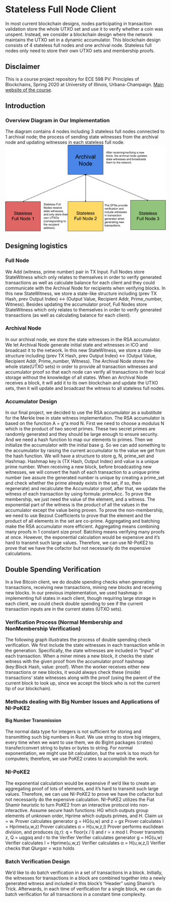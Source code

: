# Stateless Full Node Client

In most current blockchain designs, nodes participating in transaction validation store the whole UTXO set and use it to verify whether a coin was unspent. Instead, we consider a blockchain design where the network maintains the UTXO set in a dynamic accumulator. This blockchain design consists of 4 stateless full nodes and one archival node. Stateless full nodes only need to store their own UTXO sets and membership proofs.

## Disclaimer
This is a course project repository for ECE 598 PV: Principles of Blockchains, Spring 2020 at University of Illinois, Urbana-Champaign. [Main website of the course](https://courses.grainger.illinois.edu/ece598pv/sp2020/).

## Introduction

### Overview Diagram in Our Implementation
The diagram contains 4 nodes including 3 stateless full nodes connected to 1 archival node; the process of sending state witnesses from the archival node and updating witnesses in each stateless full node.
![Overall Diagram](https://github.com/LEON-HYZ/ece598-block-chain/blob/master/Overall%20Diagram.png?raw=true)
## Designing logistics  
### Full Node
We Add (witness, prime number) pair in TX Input. Full Nodes store StateWitness which only relates to themselves in order to verify generated transactions as well as calculate balance for each client and they could communicate with the Archival Node for recipients when verifying blocks. In this new StateWitness, we store a state-like structure including (prev TX Hash, prev Output Index) <-> (Output Value, Recipient Addr, Prime_number, Witness). Besides updating the accumulator proof, Full Nodes store StateWitness which only relates to themselves in order to verify generated transactions (as well as calculating balance for each client).
### Archival Node
In our archival node, we store the state witnesses in the RSA accumulator. We let Archival Node generate initial state and witnesses in ICO and broadcast it to the network. In this new StateWitness, we store a state-like structure including (prev TX Hash, prev Output Index) <-> (Output Value, Recipient Addr, Prime_number, Witness). The Archival Node stores the whole state(UTXO sets) in order to provide all transaction witnesses and accumulator proof so that each node can verify all transactions in their local storage without the knowledge of all states. When an Archival Node receives a block, it will add it to its own blockchain and update the UTXO sets, then it will update and broadcast the witness to all stateless full nodes.

### Accumulator Design
In our final project, we decided to use the RSA accumulator as a substitute for the Merkle tree in state witness implementation. The RSA accumulator is based on the function A = g^a mod N. 
First we need to choose a modulus N which is the product of two secret primes. These two secret primes are randomly generated and they should be large enough to ensure security. And we need a hash function to map our elements to primes. Then we initialize the accumulator with the initial base g. So we can add something to the accumulator by raising the current accumulator to the value we get from the hash function. We will have a structure to store g, N, prime_set and Hashmap. Hashmap key is (TX Hash, Output Index) and value is a unique prime number. When receiving a new block, before broadcasting new witnesses, we will convert the hash of each transaction to a unique prime number (we assure the generated number is unique by creating a prime_set and check whether the prime already exists in the set, if so, then regenerate) and recalculate the Accumulator proof, after that, we update the witness of each transaction by using formula: primeAcc. To prove the membership, we just need the value of the element, and a witness. The exponential part of the witness is the product of all the values in the accumulator except the value being proven. To prove the non-membership, we need to use Bezout Coefficients to prove that the element and the product of all elements in the set are co-prime.
Aggregating and batching make the RSA accumulator more efficient. Aggregating means combining many proofs in 1 constant size proof. Batching means verifying many proofs at once. However, the exponential calculation would be expensive and it’s hard to transmit such large values. Therefore, we can use NI-PoKE2 to prove that we have the cofactor but not necessarily do the expensive calculations.

## Double Spending Verification
In a live Bitcoin client, we do double spending checks when generating transactions, receiving new transactions, mining new blocks and receiving new blocks. In our previous implementation, we used hashmap in implementing full states in each client, though requiring large storage in each client, we could check double spending to see if the current transaction inputs are in the current states (UTXO sets).
### Verification Process (Normal Membership and NonMembership Verification)
The following graph illustrates the process of double spending check verification. We first include the state witnesses in each transaction while in the generation. Specifically, the state witnesses are included in “Input” of each transaction. When a miner mines a new block, it checks the state witness with the given proof from the accumulator proof hashmap (key:Block Hash, value: proof). When the worker receives either new transactions or new blocks, it would always check these (inside) transactions’ state witnesses along with the proof (using the parent of the current block to look up, since we accept the block who is not the current tip of our blockchain).

### Methods dealing with Big Number Issues and Applications of NI-PoKE2
#### Big Number Transmission
The normal data type for integers is not sufficient for storing and transmitting such big numbers in Rust. We use string to store big integers, every time when we want to use them, we do BigInt packages (crates) transfer/convert string to bytes or bytes to string. For normal exponentiation, we might use bit calculation, but the work is too much for computers; therefore, we use PoKE2 crates to accomplish the work.
### NI-PoKE2 
The exponential calculation would be expensive if we’d like to create an aggregating proof of lots of elements, and it’s hard to transmit such large values. Therefore, we can use NI-PoKE2 to prove we have the cofactor but not necessarily do the expensive calculation.
NI-PoKE2 utilizes the Fiat Shamir heuristic to turn PoKE2 from an interactive protocol into non-interactive. Assume secure hash functions: HG which outputs group elements of unknown order, Hprime which outputs primes, and H. Claim ux = w.
Prover calculates generator g = HG(u,w) and z = gx
Prover calculates l = Hprime(u,w,z)
Prover calculates α = H(u,w,z,l)
Prover performs euclidean division, and produces (q,r): q = floor(x / l) and r = x mod l.
Prover transmits z, Q = uqgαq and r to the Verifier
Verifier calculates generator g = HG(u,w)
Verifier calculates l = Hprime(u,w,z)
Verifier calculates α = H(u,w,z,l)
Verifier checks that Qlurgαr = wzα holds
### Batch Verification Design
We’d like to do batch verification in a set of transactions in a block. Initially, the witnesses for transactions in a block are combined together into a newly generated witness and included in this block’s “Header” using Shamir’s Trick. Afterwards, in each time of verification for a single block, we can do batch verification for all transactions in a constant time complexity.
